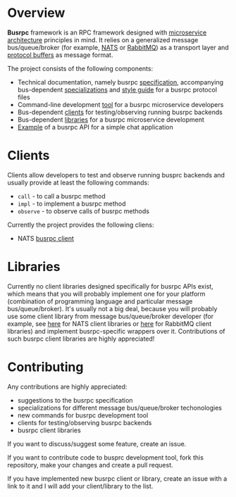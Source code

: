 # Overview

**Busrpc** framework is an RPC framework designed with [microservice architecture](https://en.wikipedia.org/wiki/Microservices) principles in mind. It relies on a generalized message bus/queue/broker (for example, [NATS](https://nats.io/) or [RabbitMQ](https://rabbitmq.com/)) as a transport layer and [protocol buffers](https://developers.google.com/protocol-buffers) as message format.

The project consists of the following components:
* Technical documentation, namely busrpc [specification](./docs/busrpc.md), accompanying bus-dependent [specializations](./docs/busrpc.md#specializations) and [style guide](./docs/style.md) for a busrpc protocol files
* Command-line development [tool](./devtool/README.md) for a busrpc microservice developers
* Bus-dependent [clients](#clients) for testing/observing running busrpc backends
* Bus-dependent [libraries](#libraries) for a busrpc microservice development
* [Example](https://github.com/pananton/busrpc/tree/main/example) of a busrpc API for a simple chat application

# Clients

Clients allow developers to test and observe running busprc backends and usually provide at least the following commands:
* `call` - to call a busrpc method
* `impl` - to implement a busrpc method
* `observe` - to observe calls of busrpc methods

Currently the project provides the following cliens:
* NATS [busrpc client](https://github.com/pananton/nats-busrpc-cli)

# Libraries

Currently no client libraries designed specifically for busrpc APIs exist, which means that you will probably implement one for your platform (combination of programming language and particular message bus/queue/broker). It's usually not a big deal, because you will probably use some client library from message bus/queue/broker developer (for example, see [here](https://nats.io/download/#nats-clients) for NATS client libraries or [here](https://www.rabbitmq.com/devtools.html) for RabbitMQ client libraries) and implement busrpc-specific wrappers over it. Contributions of such busrpc client libraries are highly appreciated!

# Contributing

Any contributions are highly appreciated:
* suggestions to the busrpc specification
* specializations for different message bus/queue/broker techonologies
* new commands for busrpc development tool
* clients for testing/observing busrpc backends
* busrpc client libraries

If you want to discuss/suggest some feature, create an issue.

If you want to contribute code to busprc development tool, fork this repository, make your changes and create a pull request.

If you have implemented new busrpc client or library, create an issue with a link to it and I will add your client/library to the list.
